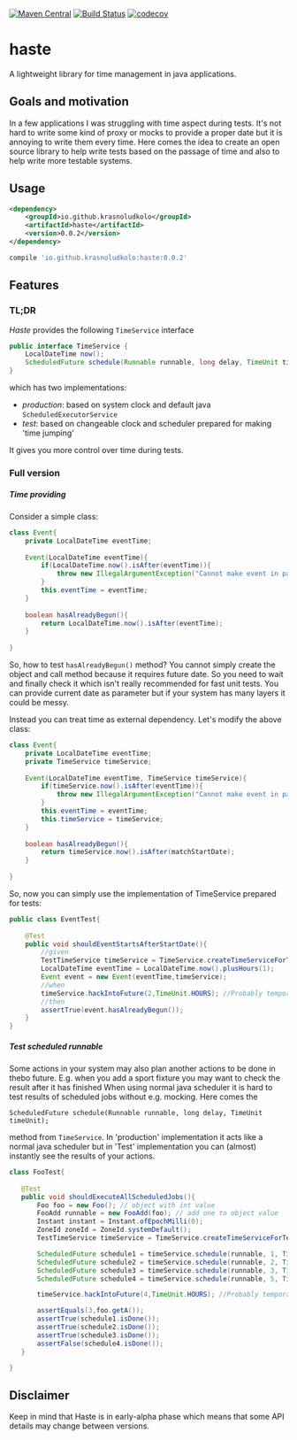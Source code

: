 [![Maven Central](https://maven-badges.herokuapp.com/maven-central/io.github.krasnoludkolo/haste/badge.png)](https://maven-badges.herokuapp.com/maven-central/io.github.krasnoludkolo/haste)
[![Build Status](https://travis-ci.org/krasnoludkolo/haste.svg?branch=master)](https://travis-ci.org/krasnoludkolo/haste)
[![codecov](https://codecov.io/gh/krasnoludkolo/haste/branch/master/graph/badge.svg)](https://codecov.io/gh/krasnoludkolo/haste)

# haste
A lightweight library for time management in java applications.

## Goals and motivation

In a few applications I was struggling with time aspect during tests. 
It's not hard to write some kind of proxy or mocks to provide a proper
date but it is annoying to write them every time. 
Here comes the idea to create an open source library to help write tests
 based on the passage of time and also to help write more testable systems.

## Usage

```xml
<dependency>
    <groupId>io.github.krasnoludkolo</groupId>
    <artifactId>haste</artifactId>
    <version>0.0.2</version>
</dependency>
```
```groovy
compile 'io.github.krasnoludkolo:haste:0.0.2'
```


## Features

### TL;DR
<i>Haste</i> provides the following `TimeService` interface
```java
public interface TimeService {
    LocalDateTime now();
    ScheduledFuture schedule(Runnable runnable, long delay, TimeUnit timeUnit);
}
```
which has two implementations:
* <i>production</i>: based on system clock and default java `ScheduledExecutorService`
* <i>test</i>: based on changeable clock and scheduler prepared for making 'time jumping' 

It gives you more control over time during tests. 

### Full version

##### Time providing

Consider a simple class:
```java
class Event{
    private LocalDateTime eventTime;
    
    Event(LocalDateTime eventTime){
        if(LocalDateTime.now().isAfter(eventTime)){
            throw new IllegalArgumentException("Cannot make event in past");
        }
        this.eventTime = eventTime;
    }
    
    boolean hasAlreadyBegun(){
        return LocalDateTime.now().isAfter(eventTime);
    }
    
}
```

So, how to test `hasAlreadyBegun()` method? You cannot simply create the object and call method because it requires future date.
 So you need to wait and finally check it which isn't really recommended for fast unit tests.
You can provide current date as parameter but if your system has many layers it could be messy.

Instead you can treat time as external dependency. 
Let's modify the above class:
```java
class Event{
    private LocalDateTime eventTime;
    private TimeService timeService;
    
    Event(LocalDateTime eventTime, TimeService timeService){
        if(timeService.now().isAfter(eventTime)){
            throw new IllegalArgumentException("Cannot make event in past");
        }
        this.eventTime = eventTime;
        this.timeService = timeService;
    }
    
    boolean hasAlreadyBegun(){
        return timeService.now().isAfter(matchStartDate);
    }
    
}
```
So, now you can simply use the implementation of TimeService prepared for tests:
```java
public class EventTest{
    
    @Test
    public void shouldEventStartsAfterStartDate(){
        //given
        TestTimeService timeService = TimeService.createTimeServiceForTestsWithCurrentTime();
        LocalDateTime eventTime = LocalDateTime.now().plusHours(1);
        Event event = new Event(eventTime,timeService);
        //when
        timeService.hackIntoFuture(2,TimeUnit.HOURS); //Probably temporally method name ;)
        //then
        assertTrue(event.hasAlreadyBegun());
    }
}
```


##### Test scheduled runnable
Some actions in your system may also plan another actions to be done in thebo future. 
E.g. when you add a sport fixture you may want to check the result after it has finished
When using normal java scheduler it is hard to test results of scheduled jobs without e.g. mocking. 
Here comes the


`ScheduledFuture schedule(Runnable runnable, long delay, TimeUnit timeUnit);`
 
 method from `TimeService`. In 'production' implementation it acts like a normal java scheduler but in 'Test' 
 implementation you can (almost) instantly see the results of your actions. 
 
 ```java
class FooTest{
    
    @Test
    public void shouldExecuteAllScheduledJobs(){
        Foo foo = new Foo(); // object with int value
        FooAdd runnable = new FooAdd(foo); // add one to object value
        Instant instant = Instant.ofEpochMilli(0);
        ZoneId zoneId = ZoneId.systemDefault();
        TestTimeService timeService = TimeService.createTimeServiceForTests(instant,zoneId);

        ScheduledFuture schedule1 = timeService.schedule(runnable, 1, TimeUnit.HOURS);
        ScheduledFuture schedule2 = timeService.schedule(runnable, 2, TimeUnit.HOURS);
        ScheduledFuture schedule3 = timeService.schedule(runnable, 3, TimeUnit.HOURS);
        ScheduledFuture schedule4 = timeService.schedule(runnable, 5, TimeUnit.HOURS);

        timeService.hackIntoFuture(4,TimeUnit.HOURS); //Probably temporally method name ;)

        assertEquals(3,foo.getA());
        assertTrue(schedule1.isDone());
        assertTrue(schedule2.isDone());
        assertTrue(schedule3.isDone());
        assertFalse(schedule4.isDone());
    }

}
```

## Disclaimer
Keep in mind that Haste is in early-alpha phase which means that some API details may change between versions.
